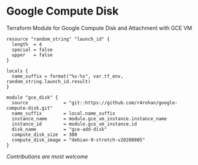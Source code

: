 # Google Compute Disk
Terraform Module for Google Compute Disk and Attachment with GCE VM

```
resource "random_string" "launch_id" {
  length  = 4
  special = false
  upper   = false
}

locals {
  name_suffix = format("%s-%s", var.tf_env, random_string.launch_id.result)
}

module "gce_disk" {
  source             = "git::https://github.com/r4rohan/google-compute-disk.git"
  name_suffix        = local.name_suffix
  instance_name      = module.gce_vm_instance.instance_name
  instance_id        = module.gce_vm_instance.id
  disk_name          = "gce-add-disk"
  compute_disk_size  = 300
  compute_disk_image = "debian-9-stretch-v20200805"
}
```
_Contributions are most welcome_
